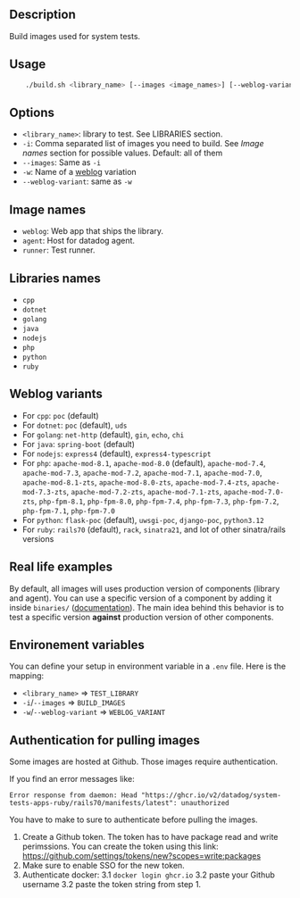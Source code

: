 
## Description

Build images used for system tests.


## Usage

```bash
    ./build.sh <library_name> [--images <image_names>] [--weblog-variant <variant_name>]
```

## Options

* `<library_name>`: library to test. See LIBRARIES section.
* `-i`: Comma separated list of images you need to build. See *Image names* section for possible values. Default: all of them
* `--images`: Same as `-i`
* `-w`: Name of a [weblog](../edit/weblog.md) variation
* `--weblog-variant`: same as `-w`

## Image names

* `weblog`: Web app that ships the library.
* `agent`: Host for datadog agent.
* `runner`: Test runner.

## Libraries names

* `cpp`
* `dotnet`
* `golang`
* `java`
* `nodejs`
* `php`
* `python`
* `ruby`


## Weblog variants

* For `cpp`: `poc` (default)
* For `dotnet`: `poc` (default), `uds`
* For `golang`: `net-http` (default), `gin`, `echo`, `chi`
* For `java`: `spring-boot` (default)
* For `nodejs`: `express4` (default), `express4-typescript`
* For `php`: `apache-mod-8.1`, `apache-mod-8.0` (default), `apache-mod-7.4`, `apache-mod-7.3`, `apache-mod-7.2`, `apache-mod-7.1`, `apache-mod-7.0`, `apache-mod-8.1-zts`, `apache-mod-8.0-zts`, `apache-mod-7.4-zts`, `apache-mod-7.3-zts`, `apache-mod-7.2-zts`, `apache-mod-7.1-zts`, `apache-mod-7.0-zts`, `php-fpm-8.1`, `php-fpm-8.0`, `php-fpm-7.4`, `php-fpm-7.3`, `php-fpm-7.2`, `php-fpm-7.1`, `php-fpm-7.0`
* For `python`: `flask-poc` (default), `uwsgi-poc`, `django-poc`, `python3.12`
* For `ruby`: `rails70` (default), `rack`, `sinatra21`, and lot of other sinatra/rails versions


## Real life examples

By default, all images will uses production version of components (library and agent). You can use a specific
version of a component by adding it inside `binaries/` ([documentation](binaries.md)). The main idea behind this behavior is to test a specific
version **against** production version of other components.

## Environement variables

You can define your setup in environment variable in a `.env` file. Here is the mapping:

* `<library_name>` => `TEST_LIBRARY`
* `-i`/`--images` => `BUILD_IMAGES`
* `-w`/`--weblog-variant` => `WEBLOG_VARIANT`

## Authentication for pulling images

Some images are hosted at Github. Those images require authentication.

If you find an error messages like:

```
Error response from daemon: Head "https://ghcr.io/v2/datadog/system-tests-apps-ruby/rails70/manifests/latest": unauthorized
```

You have to make to sure to authenticate before pulling the images.

1. Create a Github token. The token has to have package read and write perimssions. You can create the token using this link: https://github.com/settings/tokens/new?scopes=write:packages
2. Make sure to enable SSO for the new token.
3. Authenticate docker:
    3.1 `docker login ghcr.io`
    3.2 paste your Github username
    3.2 paste the token string from step 1.
